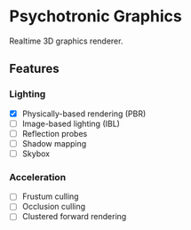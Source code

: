 # Psychotronic Graphics
Realtime 3D graphics renderer.

## Features
### Lighting
* [x] Physically-based rendering (PBR)
* [ ] Image-based lighting (IBL)
* [ ] Reflection probes
* [ ] Shadow mapping
* [ ] Skybox
### Acceleration
* [ ] Frustum culling
* [ ] Occlusion culling
* [ ] Clustered forward rendering